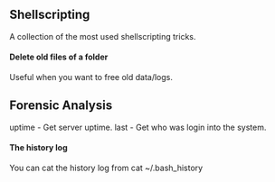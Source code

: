 ## Shellscripting
A collection of the most used shellscripting tricks. 

#### Delete old files of a folder
Useful when you want to free old data/logs.

## Forensic Analysis
uptime - Get server uptime.
last - Get who was login into the system.

#### The history log
You can cat the history log from cat ~/.bash_history
